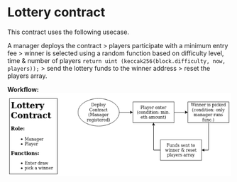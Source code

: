 # Lottery contract

This contract uses the following usecase.

A manager deploys the contract > players participate with a minimum entry fee > winner is selected using a random function based on difficulty level, time & number of players `return uint (keccak256(block.difficulty, now, players));` > send the lottery funds to the winner address > reset the players array.

**Workflow:**
![Lottery Contract Workflow](https://github.com/biplabro/Test-ETH-Contract/blob/main/lottery/images/lottery.png)
